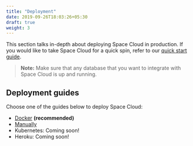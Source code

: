 ```yaml
---
title: "Deployment"
date: 2019-09-26T18:03:26+05:30
draft: true
weight: 3
---
```


This section talks in-depth about deploying Space Cloud in production. If you would like to take Space Cloud for a quick spin, refer to our [quick start guide](/getting-started/quick-start/).

> **Note:** Make sure that any database that you want to integrate with Space Cloud is up and running.

## Deployment guides

Choose one of the guides below to deploy Space Cloud:

- [Docker](/getting-started/deployment/docker) **(recommended)**
- [Manually](/getting-started/deployment/manual)
- Kubernetes: Coming soon!
- Heroku: Coming soon!